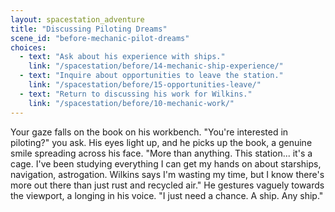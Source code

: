 ```yaml
---
layout: spacestation_adventure
title: "Discussing Piloting Dreams"
scene_id: "before-mechanic-pilot-dreams"
choices:
  - text: "Ask about his experience with ships."
    link: "/spacestation/before/14-mechanic-ship-experience/"
  - text: "Inquire about opportunities to leave the station."
    link: "/spacestation/before/15-opportunities-leave/"
  - text: "Return to discussing his work for Wilkins."
    link: "/spacestation/before/10-mechanic-work/"
---
```


Your gaze falls on the book on his workbench. "You're interested in piloting?" you ask. His eyes light up, and he picks up the book, a genuine smile spreading across his face. "More than anything. This station... it's a cage. I've been studying everything I can get my hands on about starships, navigation, astrogation. Wilkins says I'm wasting my time, but I know there's more out there than just rust and recycled air." He gestures vaguely towards the viewport, a longing in his voice. "I just need a chance. A ship. Any ship."
